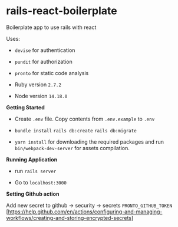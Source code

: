 # rails-react-boilerplate
Boilerplate app to use rails with react

Uses:
* `devise` for authentication
* `pundit` for authorization
* `pronto` for static code analysis

* Ruby version
  `2.7.2`
* Node version `14.18.0`

**Getting Started**

* Create `.env` file.  Copy contents from `.env.example` to `.env`

* `bundle install` `rails db:create` `rails db:migrate`

* `yarn install` for downloading the required packages and run `bin/webpack-dev-server` for assets compilation.

**Running Application**

* run `rails server`

* Go to `localhost:3000`

**Setting Github action**

Add new secret to github -> security -> secrets
`PRONTO_GITHUB_TOKEN`
[https://help.github.com/en/actions/configuring-and-managing-workflows/creating-and-storing-encrypted-secrets]
